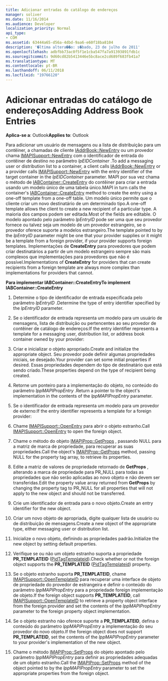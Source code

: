 ```yaml
---
title: Adicionar entradas do catálogo de endereços
manager: soliver
ms.date: 11/16/2014
ms.audience: Developer
localization_priority: Normal
api_type:
- COM
ms.assetid: 63444a65-d56a-4dbd-9aa6-e60f18ba8104
description: '�ltima altera��o: s�bado, 23 de julho de 2011'
ms.openlocfilehash: adbfbb73ac0f5f1e1cba547fa7a91393891fdb1c
ms.sourcegitcommit: 9d60cd82b5413446e5bc8ace2cd689f683fb41a7
ms.translationtype: MT
ms.contentlocale: pt-BR
ms.lasthandoff: 06/11/2018
ms.locfileid: "19766120"
---
```

# <a name="adding-address-book-entries"></a><span data-ttu-id="7bd16-103">Adicionar entradas do catálogo de endereços</span><span class="sxs-lookup"><span data-stu-id="7bd16-103">Adding Address Book Entries</span></span>

  
  
<span data-ttu-id="7bd16-104">**Aplica-se a**: Outlook</span><span class="sxs-lookup"><span data-stu-id="7bd16-104">**Applies to**: Outlook</span></span> 
  
<span data-ttu-id="7bd16-105">Para adicionar um usuário de mensagens ou a lista de distribuição para um contêiner, a chamadas de cliente [IAddrBook::NewEntry](iaddrbook-newentry.md) ou um provedor chama [IMAPISupport::NewEntry](imapisupport-newentry.md) com o identificador de entrada do contêiner de destino no parâmetro _lpEIDContainer_ .</span><span class="sxs-lookup"><span data-stu-id="7bd16-105">To add a messaging user or distribution list to a container, a client calls [IAddrBook::NewEntry](iaddrbook-newentry.md) or a provider calls [IMAPISupport::NewEntry](imapisupport-newentry.md) with the entry identifier of the target container in the  _lpEIDContainer_ parameter.</span></span> <span data-ttu-id="7bd16-106">MAPI por sua vez chama o método de [IABContainer::CreateEntry](iabcontainer-createentry.md) do contêiner para criar a entrada usando um modelo único de uma tabela único.</span><span class="sxs-lookup"><span data-stu-id="7bd16-106">MAPI in turn calls the container's [IABContainer::CreateEntry](iabcontainer-createentry.md) method to create the entry using a one-off template from a one-off table.</span></span> <span data-ttu-id="7bd16-107">Um modelo único permite que o cliente criar um novo destinatário de um determinado tipo.</span><span class="sxs-lookup"><span data-stu-id="7bd16-107">A one-off template allows the client to create a new recipient of a particular type.</span></span> <span data-ttu-id="7bd16-108">A maioria dos campos podem ser editada.</span><span class="sxs-lookup"><span data-stu-id="7bd16-108">Most of the fields are editable.</span></span> <span data-ttu-id="7bd16-109">O modelo apontado pelo parâmetro _lpEntryID_ pode ser uma que seu provedor fornece ou talvez seja um modelo de um provedor estrangeiro, se o provedor oferece suporte a modelos estrangeiro.</span><span class="sxs-lookup"><span data-stu-id="7bd16-109">The template pointed to by the  _lpEntryID_ parameter might be one that your provider supplies or it might be a template from a foreign provider, if your provider supports foreign templates.</span></span> <span data-ttu-id="7bd16-110">Implementações de **CreateEntry** para provedores que podem criar destinatários a partir de um modelo estrangeiro sempre são mais complexos que implementações para provedores que não é possível.</span><span class="sxs-lookup"><span data-stu-id="7bd16-110">Implementations of **CreateEntry** for providers that can create recipients from a foreign template are always more complex than implementations for providers that cannot.</span></span> 
  
 <span data-ttu-id="7bd16-111">**Para implementar IABContainer::CreateEntry**</span><span class="sxs-lookup"><span data-stu-id="7bd16-111">**To implement IABContainer::CreateEntry**</span></span>
  
1. <span data-ttu-id="7bd16-112">Determine o tipo de identificador de entrada especificada pelo parâmetro _lpEntryID_ .</span><span class="sxs-lookup"><span data-stu-id="7bd16-112">Determine the type of entry identifier specified by the  _lpEntryID_ parameter.</span></span> 
    
2. <span data-ttu-id="7bd16-113">Se o identificador de entrada representa um modelo para um usuário de mensagens, lista de distribuição ou pertencentes ao seu provedor de contêiner de catálogo de endereços:</span><span class="sxs-lookup"><span data-stu-id="7bd16-113">If the entry identifier represents a template for a messaging user, distribution list, or address book container owned by your provider:</span></span>
    
1. <span data-ttu-id="7bd16-114">Criar e inicializar o objeto apropriado.</span><span class="sxs-lookup"><span data-stu-id="7bd16-114">Create and initialize the appropriate object.</span></span> <span data-ttu-id="7bd16-115">Seu provedor pode definir algumas propriedades iniciais, se desejado.</span><span class="sxs-lookup"><span data-stu-id="7bd16-115">Your provider can set some initial properties if desired.</span></span> <span data-ttu-id="7bd16-116">Essas propriedades dependem do tipo de destinatário que está sendo criado.</span><span class="sxs-lookup"><span data-stu-id="7bd16-116">These properties depend on the type of recipient being created.</span></span> 
    
2. <span data-ttu-id="7bd16-117">Retorne um ponteiro para a implementação do objeto, no conteúdo do parâmetro _lppMAPIPropEntry_ .</span><span class="sxs-lookup"><span data-stu-id="7bd16-117">Return a pointer to the object's implementation in the contents of the  _lppMAPIPropEntry_ parameter.</span></span> 
    
3. <span data-ttu-id="7bd16-118">Se o identificador de entrada representa um modelo para um provedor de externo:</span><span class="sxs-lookup"><span data-stu-id="7bd16-118">If the entry identifier represents a template for a foreign provider:</span></span>
    
1. <span data-ttu-id="7bd16-119">Chame [IMAPISupport::OpenEntry](imapisupport-openentry.md) para abrir o objeto estranho.</span><span class="sxs-lookup"><span data-stu-id="7bd16-119">Call [IMAPISupport::OpenEntry](imapisupport-openentry.md) to open the foreign object.</span></span> 
    
2. <span data-ttu-id="7bd16-120">Chame o método do objeto [IMAPIProp::GetProps](imapiprop-getprops.md) , passando NULL para a matriz de marca de propriedade, para recuperar as suas propriedades.</span><span class="sxs-lookup"><span data-stu-id="7bd16-120">Call the object's [IMAPIProp::GetProps](imapiprop-getprops.md) method, passing NULL for the property tag array, to retrieve its properties.</span></span> 
    
3. <span data-ttu-id="7bd16-121">Edite a matriz de valores de propriedade retornado de **GetProps** , alterando a marca de propriedade para PR_NULL para todas as propriedades que não serão aplicadas ao novo objeto e não devem ser transferidas.</span><span class="sxs-lookup"><span data-stu-id="7bd16-121">Edit the property value array returned from **GetProps** by changing the property tag to PR_NULL for all properties that will not apply to the new object and should not be transferred.</span></span> 
    
4. <span data-ttu-id="7bd16-122">Crie um identificador de entrada para o novo objeto.</span><span class="sxs-lookup"><span data-stu-id="7bd16-122">Create an entry identifier for the new object.</span></span> 
    
5. <span data-ttu-id="7bd16-123">Criar um novo objeto de apropriada, digite qualquer lista de usuário ou de distribuição de mensagens.</span><span class="sxs-lookup"><span data-stu-id="7bd16-123">Create a new object of the appropriate type, either messaging user or distribution list.</span></span>
    
6. <span data-ttu-id="7bd16-124">Inicialize o novo objeto, definindo as propriedades padrão.</span><span class="sxs-lookup"><span data-stu-id="7bd16-124">Initialize the new object by setting default properties.</span></span>
    
7. <span data-ttu-id="7bd16-125">Verifique se ou não um objeto estranho suporta a propriedade **PR_TEMPLATEID** ([PidTagTemplateid](pidtagtemplateid-canonical-property.md)).</span><span class="sxs-lookup"><span data-stu-id="7bd16-125">Check whether or not the foreign object supports the **PR_TEMPLATEID** ([PidTagTemplateid](pidtagtemplateid-canonical-property.md)) property.</span></span> 
    
8. <span data-ttu-id="7bd16-126">Se o objeto estranho suporta **PR_TEMPLATEID**, chame [IMAPISupport::OpenTemplateID](imapisupport-opentemplateid.md) para recuperar uma interface de objeto de propriedade do provedor de estrangeira e definir o conteúdo do parâmetro _lppMAPIPropEntry_ para a propriedade foreign implementação de objeto.</span><span class="sxs-lookup"><span data-stu-id="7bd16-126">If the foreign object supports **PR_TEMPLATEID**, call [IMAPISupport::OpenTemplateID](imapisupport-opentemplateid.md) to retrieve a property object interface from the foreign provider and set the contents of the  _lppMAPIPropEntry_ parameter to the foreign property object implementation.</span></span> 
    
9. <span data-ttu-id="7bd16-127">Se o objeto estranho não oferece suporte a **PR_TEMPLATEID**, defina o conteúdo do parâmetro _lppMAPIPropEntry_ a implementação do seu provedor do novo objeto.</span><span class="sxs-lookup"><span data-stu-id="7bd16-127">If the foreign object does not support **PR_TEMPLATEID**, set the contents of the  _lppMAPIPropEntry_ parameter to your provider's implementation of the new object.</span></span> 
    
10. <span data-ttu-id="7bd16-128">Chame o método [IMAPIProp::SetProps](imapiprop-setprops.md) do objeto apontado pelo parâmetro _lppMAPIPropEntry_ para definir as propriedades adequadas de um objeto estranho.</span><span class="sxs-lookup"><span data-stu-id="7bd16-128">Call the [IMAPIProp::SetProps](imapiprop-setprops.md) method of the object pointed to by the  _lppMAPIPropEntry_ parameter to set the appropriate properties from the foreign object.</span></span> 
    

